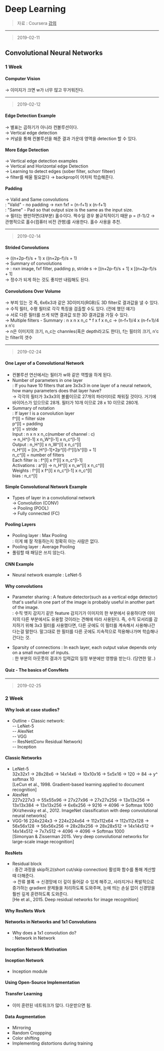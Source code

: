Deep Learning 
====================

> 자료 : Coursera [강의](https://www.coursera.org/learn/convolutional-neural-networks/)<br>
-------
> 2019-02-11
## Convolutional Neural Networks

### 1 Week

#### Computer Vision
→ 이미지가 크면 w가 너무 많고 무거워진다. <br>

-------
> 2019-02-12
#### Edge Detection Example
→ 별표는 곱하기가 아니라 컨볼루션이다. <br>
→ Vertical edge detection <br>
→ 커널을 통해 컨볼루션을 해준 결과 가운데 영역을 detection 할 수 있다. <br>

#### More Edge Detection
→ Vertical edge detection examples <br>
→ Vertical and Horizontal edge Detection <br>
→ Learning to detect edges (sober filter, schorr filteer) <br>
→ filter를 배울 필요없다 → backprop이 어차피 학습해준다. <br>

#### Padding
→ Valid and Same convolutions <br>
: "Valid" - no padding → nxn fxf = (n-f+1) x (n-f+1) <br>
: "Same" - Pad so that output size is the same as the input size. <br> 
→ 필터는 왠만하면(대부분) 홀수이다. 짝수일 경우 불규칙적이기 때문 p = (f-1)/2
→ 관행적으로 홀수(컴퓨터 비전 관행)를 사용한다. 홀수 사용을 추천.


-------
> 2019-02-14

#### Strided Convolutions
→ ((n+2p-f)/s + 1) x ((n+2p-f)/s + 1) <br>
→ Summary of convolutions <br>
→ : nxn image, fxf filter, padding p, stride s → [(n+2p-f)/s + 1] x [(n+2p-f)/s + 1] <br>
→ 정수가 되게 하는 것도 좋지만 내림해도 된다.

#### Convolutions Over Volume
→ 부피 있는 것 즉, 6x6x3과 같은 3D이미지(RGB)도 3D filter로 결과값을 낼 수 있다. <br>
→ 수직 필터, 수평 필터로 각각 특징을 검출할 수도 있다. (전에 했던 얘기) <br>
→ 서로 다른 필터를 쓰게 되면 결과값 또한 3D 결과값을 가질 수 있다. <br>
→ Multiple filters - Summary : n x n x n_c * f x f x n_c → (n-f+1)/4 x (n-f+1)/4 x n'c <br>
→ n은 이미지의 크기, n_c는 channles(혹은 depth라고도 한다), f는 필터의 크기, n'c는 filter의 갯수 <br>

-------
> 2019-02-24

#### One Layer of a Convolutional Network
- 컨볼루션 연산에서는 필터가 w와 같은 역할을 하게 된다. <br>
- Number of parameters in one layer <br>
: If you have 10 filters that are 3x3x3 in one layer of a neural network, how many parameters does that layer have? <br>
→ 각각의 필터가 3x3x3의 볼륨이므로 27개의 파라미터로 채워질 것이다. 거기에 바이어스가 있으므로 28개. 필터가 10개 이므로 28 x 10 이므로 280개. <br>
- Summary of notation <br>
: If layer l is a convolution layer <br>
f^[l] = fiilter size <br>
p^[l] = padding <br>
s^[l] = stride <br>
Input : n x n x n_c(number of channel : c)<br>
→ n_H^[l-1] x n_W^[l-1] x n_c^[l-1] <br>
Output : n_H^[l] x n_W^[l] x n_c^[l]  <br>
n_H^[l] = [(n_H^[l-1]+2p^[l]-f^[l]/s^[l]) + 1] <br>
n_c^[l] = number of filters <br>
Each filter is : f^[l] x f^[l] x n_c^[l-1]<br>
Activations : a^[l] → n_H^[l] x n_w^[l] x n_c^[l] <br>
Weights : f^[l] x f^[l] x n_c^[l-1] x n_c^[l] <br>
bias : n_c^[l] <br>

#### Simple Convolutional Network Example
- Types of layer in a convolutional network <br>
→ Convolution (CONV) <br>
→ Pooling (POOL) <br>
→ Fully connected (FC) <br>

#### Pooling Layers
- Pooling layer : Max Pooling <br>
: 이게 왜 잘 작동하는지 정확히 아는 사람은 없다. <br>
- Pooling layer : Average Pooling <br>
- 풀링할 때 패딩은 쓰지 않는다. <br>

#### CNN Example
- Neural network example : LeNet-5 <br>

#### Why convolutions
- Parameter sharing : A feature detector(such as a vertical edge detector) that's useful in one part of the image is probably useful in another part of the image. <br>
: 수직 엣지 감지기 같은 feature 감지기가 이미지의 한 부분에서 유용하다면 이미지의 다른 부분에서도 유용할 것이라는 견해에 따라 사용된다. 즉, 수직 모서리를 감지하기 위해 3x3 필터를 사용했다면, 다른 곳에도 이 필터를 계속해서 사용해나간다는걸 말한다. 말그대로 한 필터를 다른 곳에도 지속적으로 적용해나가며 학습해나간다는 것.<br>

- Sparsity of connections : In each layer, each output value depends only on a small number of inputs. <br>
: 한 부분의 아웃풋의 결과가 입력값의 일정 부분에만 영향을 받는다. (당연한 말..)<br>

#### Quiz - The basics of ConvNets

-------
> 2019-02-25

### 2 Week

#### Why look at case studies?
- Outline - Classic network: <br>
-- LeNet-5 <br>
-- AlexNet <br>
-- VGG <br>
-- ResNet(Conv Residual Network) <br>
-- Inception <br>

#### Classic Networks
- LeNet-5 <br>
32x32x1 → 28x28x6 → 14x14x6 → 10x10x16 → 5x5x16 → 120 → 84 → y^ softmax 10 <br>
[LeCun et al., 1998. Gradient-based learning applied to document recognition] <br>
- AlexNet <br>
227x227x3 → 55x55x96 → 27x27x96 → 27x27x256 → 13x13x256 → 13x13x384 → 13x13x256 → 6x6x256 → 9216 → 4096 → Softmax 1000 <br>
[Krizhevsky et al., 2012. ImageNet classification with deep convolutional neural networks] <br>
- VGG-16
224x224x3 → 224x224x64 → 112x112x64 → 112x112x128 → 56x56x128 → 56x56x256 → 28x28x256 → 28x28x512 → 14x14x512 → 14x14x512 → 7x7x512 → 4096 → 4096 → Softmax 1000 <br> 
[Simonyan & Zisserman 2015. Very deep convolutional networks for large-scale image recognition] <br>

#### ResNets
- Residual block <br>
: 중간 과정을 skip하고(short cut/skip connection) 활성화 함수를 통해 계산할 때 더해준다. <br>
→ 잔류 블록 → 신경망에 더 깊이 들어갈 수 있게 해주고, 사라지거나 폭발적으로 증가하는 gradient 문제들을 처리하도록 도와주며, 눈에 띄는 손실 없이 신경망을 훨씬 깊게 훈련하도록 도와준다. <br> 
[He et al., 2015. Deep residual networks for image recognition] <br>

#### Why ResNets Work

#### Networks in Networks and 1x1 Convolutions
- Why does a 1x1 convolution do? <br>
: Network in Network <br>

#### Inception Network Motivation

#### Inception Network
- Inception module <br>

#### Using Open-Source Implementation

#### Transfer Learning
- 이미 훈련된 네트워크가 많다. 다운받으면 됨. <br>

#### Data Augmentation
- Mirroring <br>
- Random Croppping <br>
- Color shifting <br>
- Implementing distortions during training <br>






